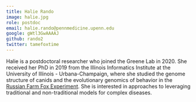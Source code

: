 ```yaml
---
title: Halie Rando
image: halie.jpg
role: postdoc
email: halie.rando@pennmedicine.upenn.edu
google: gWtl3GwAAAAJ
github: rando2
twitter: tamefoxtime
---
```


Halie is a postdoctoral researcher who joined the Greene Lab in 2020.
She received her PhD in 2019 from the Illinois Informatics Institute at the University of Illinois - Urbana-Champaign, where she studied the genome structure of canids and the evolutionary genomics of behavior in the [Russian Farm Fox Experiment](https://publish.illinois.edu/kukekova-lab/foxes/).
She is interested in approaches to leveraging traditional and non-traditional models for complex diseases.
